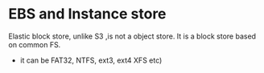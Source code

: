 # EBS and Instance store

Elastic block store, unlike S3 ,is not a object store. It is a block store based on common FS.

- it can be FAT32, NTFS, ext3, ext4 XFS etc)